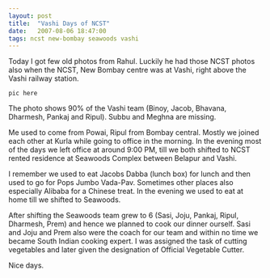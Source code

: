 ```yaml
---
layout: post
title:  "Vashi Days of NCST"
date:   2007-08-06 18:47:00
tags: ncst new-bombay seawoods vashi
---
```

Today I got few old photos from Rahul. Luckily he had those NCST photos also when the NCST, New Bombay centre was at Vashi, right above the Vashi railway station.

`pic here`

The photo shows 90% of the Vashi team (Binoy, Jacob, Bhavana, Dharmesh, Pankaj and Ripul). Subbu and Meghna are missing.

Me used to come from Powai, Ripul from Bombay central. Mostly we joined each other at Kurla while going to office in the morning. In the evening most of the days we left office at around 9:00 PM, till we both shifted to NCST rented residence at Seawoods Complex between Belapur and Vashi.

I remember we used to eat Jacobs Dabba (lunch box) for lunch and then used to go for Pops Jumbo Vada-Pav. Sometimes other places also especially Alibaba for a Chinese treat. In the evening we used to eat at home till we shifted to Seawoods.

After shifting the Seawoods team grew to 6 (Sasi, Joju, Pankaj, Ripul, Dharmesh, Prem) and hence we planned to cook our dinner ourself. Sasi and Joju and Prem also were the coach for our team and within no time we became South Indian cooking expert. I was assigned the task of cutting vegetables and later given the designation of Official Vegetable Cutter.

Nice days.
